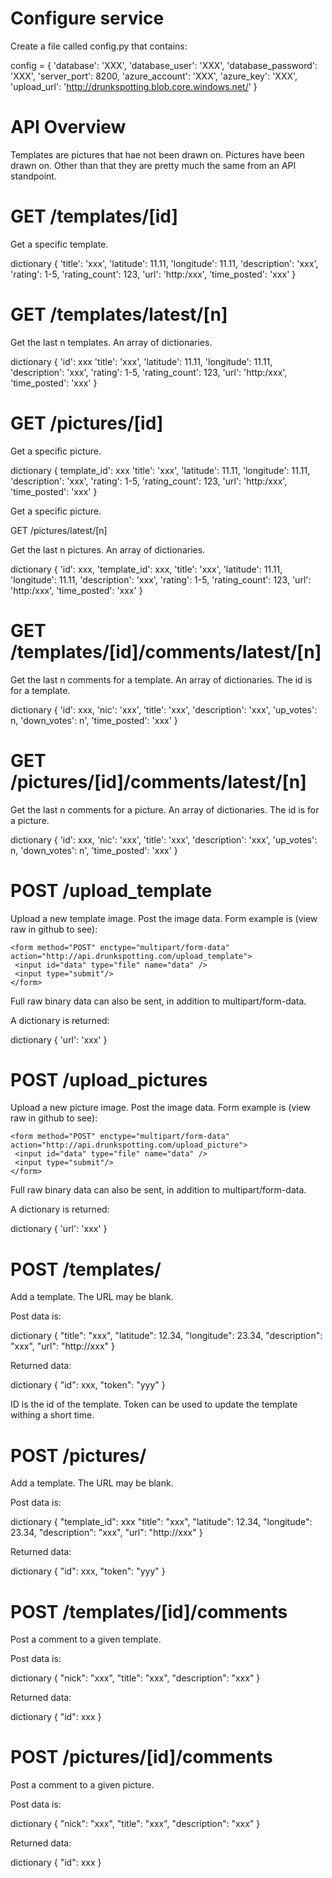
Configure service
=================
Create a file called config.py that contains:

config = {
    'database': 'XXX',
    'database_user': 'XXX',
    'database_password': 'XXX',
    'server_port': 8200,
    'azure_account': 'XXX',
    'azure_key': 'XXX',
    'upload_url': 'http://drunkspotting.blob.core.windows.net/'
}

API Overview
============

Templates are pictures that hae not been drawn on.
Pictures have been drawn on. Other than that
they are pretty much the same from an API standpoint.

GET /templates/[id]
===================

Get a specific template.

dictionary {
    'title': 'xxx',
    'latitude': 11.11,
    'longitude': 11.11,
    'description': 'xxx',
    'rating': 1-5,
    'rating_count': 123,
    'url': 'http:/xxx',
    'time_posted': 'xxx'
}

GET /templates/latest/[n]
=========================

Get the last n templates. An array of dictionaries.

dictionary {
    'id': xxx
    'title': 'xxx',
    'latitude': 11.11,
    'longitude': 11.11,
    'description': 'xxx',
    'rating': 1-5,
    'rating_count': 123,
    'url': 'http:/xxx',
    'time_posted': 'xxx'
}

GET /pictures/[id]
==================

Get a specific picture.

dictionary {
    template_id': xxx
    'title': 'xxx',
    'latitude': 11.11,
    'longitude': 11.11,
    'description': 'xxx',
    'rating': 1-5,
    'rating_count': 123,
    'url': 'http:/xxx',
    'time_posted': 'xxx'
}

Get a specific picture.

GET /pictures/latest/[n]

Get the last n pictures. An array of dictionaries.

dictionary {
    'id': xxx,
    'template_id': xxx,
    'title': 'xxx',
    'latitude': 11.11,
    'longitude': 11.11,
    'description': 'xxx',
    'rating': 1-5,
    'rating_count': 123,
    'url': 'http:/xxx',
    'time_posted': 'xxx'
}

GET /templates/[id]/comments/latest/[n]
=======================================

Get the last n comments for a template. An array of dictionaries.
The id is for a template.

dictionary {
    'id': xxx,
    'nic': 'xxx',
    'title': 'xxx',
    'description': 'xxx',
    'up_votes': n,
    'down_votes': n',
    'time_posted': 'xxx'
}

GET /pictures/[id]/comments/latest/[n]
======================================

Get the last n comments for a picture. An array of dictionaries.
The id is for a picture.

dictionary {
    'id': xxx,
    'nic': 'xxx',
    'title': 'xxx',
    'description': 'xxx',
    'up_votes': n,
    'down_votes': n',
    'time_posted': 'xxx'
}

POST /upload_template
=====================

Upload a new template image. Post the image data.
Form example is (view raw in github to see):

    <form method="POST" enctype="multipart/form-data" action="http://api.drunkspotting.com/upload_template">
     <input id="data" type="file" name="data" />
     <input type="submit"/>
    </form>

Full raw binary data can also be sent, in addition to multipart/form-data.

A dictionary is returned:

dictionary {
    'url': 'xxx'
}

POST /upload_pictures
=====================

Upload a new picture image. Post the image data.
Form example is (view raw in github to see):

    <form method="POST" enctype="multipart/form-data" action="http://api.drunkspotting.com/upload_picture">
     <input id="data" type="file" name="data" />
     <input type="submit"/>
    </form>

Full raw binary data can also be sent, in addition to multipart/form-data.

A dictionary is returned:

dictionary {
    'url': 'xxx'
}

POST /templates/
================

Add a template. The URL may be blank.

Post data is:

dictionary {
    "title": "xxx",
    "latitude": 12.34,
    "longitude": 23.34,
    "description": "xxx",
    "url": "http://xxx"
}

Returned data:

dictionary {
    "id": xxx,
    "token": "yyy"
}

ID is the id of the template. Token
can be used to update the template
withing a short time.

POST /pictures/
===============

Add a template. The URL may be blank.

Post data is:

dictionary {
    "template_id": xxx
    "title": "xxx",
    "latitude": 12.34,
    "longitude": 23.34,
    "description": "xxx",
    "url": "http://xxx"
}

Returned data:

dictionary {
    "id": xxx,
    "token": "yyy"
}

POST /templates/[id]/comments
=============================

Post a comment to a given template.

Post data is:

dictionary {
    "nick": "xxx",
    "title": "xxx",
    "description": "xxx"
}

Returned data:

dictionary {
    "id": xxx
}

POST /pictures/[id]/comments
============================

Post a comment to a given picture.

Post data is:

dictionary {
    "nick": "xxx",
    "title": "xxx",
    "description": "xxx"
}

Returned data:

dictionary {
    "id": xxx
}
